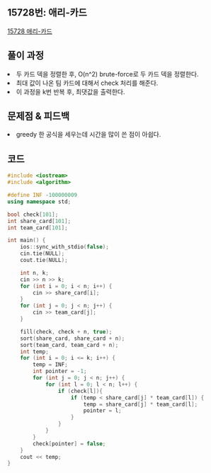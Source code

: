 ## 15728번: 애리-카드
[15728 애리-카드](https://www.acmicpc.net/problem/15728)

## 풀이 과정
<li>두 카드 덱을 정렬한 후, O(n^2) brute-force로 두 카드 덱을 정렬한다.</li>
<li>최대 값이 나온 팀 카드에 대해서 check 처리를 해준다.</li>
<li>이 과정을 k번 반복 후, 최댓값을 출력한다.</li>

## 문제점 & 피드백
<li>greedy 한 공식을 세우는데 시간을 많이 쓴 점이 아쉽다.</li>

## 코드
``` c++
#include <iostream>
#include <algorithm>

#define INF -100000009
using namespace std;

bool check[101];
int share_card[101];
int team_card[101];

int main() {
	ios::sync_with_stdio(false);
	cin.tie(NULL);
	cout.tie(NULL);

	int n, k;
	cin >> n >> k;
	for (int i = 0; i < n; i++) {
		cin >> share_card[i];
	}
	for (int j = 0; j < n; j++) {
		cin >> team_card[j];
	}

	fill(check, check + n, true);
	sort(share_card, share_card + n);
	sort(team_card, team_card + n);
	int temp;
	for (int i = 0; i <= k; i++) {
		temp = INF;
		int pointer = -1;
		for (int j = 0; j < n; j++) {
			for (int l = 0; l < n; l++) {
				if (check[l]){
					if (temp < share_card[j] * team_card[l]) {
						temp = share_card[j] * team_card[l];
						pointer = l;
					}
				}
			}
		}
		check[pointer] = false;
	}
	cout << temp;
}
```
